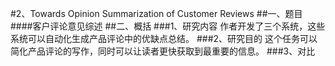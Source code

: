 #2、Towards Opinion Summarization of Customer Reviews
##一、题目
####客户评论意见综述
##二、概括
###1、研究内容
作者开发了三个系统，这些系统可以自动化生成产品评论中的优缺点总结。
###2、研究目的
这个任务可以简化产品评论的写作，同时可以让读者更快获取到最重要的信息。
###3、对比